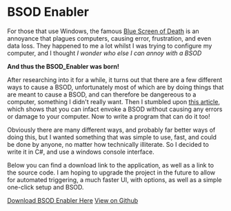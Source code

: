 # BSOD Enabler

For those that use Windows, the famous [Blue Screen of Death](https://en.wikipedia.org/wiki/Blue_Screen_of_Death) is an annoyance that plagues computers, causing error, frustration, and even data loss. They happened to me a lot whilst I was trying to configure my computer, and I thought _I wonder who else I can annoy with a BSOD_

__And thus the BSOD_Enabler was born!__

After researching into it for a while, it turns out that there are a few different ways to cause a BSOD, unfortunately most of which are by doing things that are meant to cause a BSOD, and can therefore be dangereous to a computer, something I didn't really want. Then I stumbled upon [this article](http://www.wikihow.com/Force-a-Blue-Screen-in-Windows), which shows that you can infact envoke a BSOD without causing any errors or damage to your computer. Now to write a program that can do it too!

Obviously there are many different ways, and probably far better ways of doing this, but I wanted something that was simple to use, fast, and could be done by anyone, no matter how technically illiterate. So I decided to write it in C#, and use a windows console interface.

Below you can find a download link to the application, as well as a link to the source code. I am hoping to upgrade the project in the future to allow for automated triggering, a much faster UI, with options, as well as a simple one-click setup and BSOD.


<div class="btn-group btn-group-justified">
  <p class="center-text">
    <a class="btn btn-primary btn-lg" href="" download="BSOD_Enabler.exe">Download BSOD Enabler Here</a>
    <a class="btn btn-default btn-lg" href="javascript:alert('Coming in next version.');">View on Github <i class="icon ion-social-github"></i></a>
  </p>
</div>
